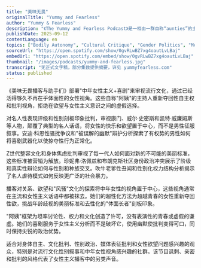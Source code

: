 ```yaml
---
title: "美味无畏"
originalTitle: "Yummy and Fearless"
author: "Yummy & Fearless"
description: "《The Yummy and Fearless Podcast》是一档由一群自称“aunties”的主持人主理的喜剧性播客，以中年女性主义视角审视流行文化、性别关系与社会现象。节目风格大胆、讽刺、过度性化但带有批判性幽默，内容涵盖名人性丑闻、身体政治、性别刻板印象与女性欲望表达。曾被 Feedspot 评为全球前 25 名女性主义播客之一。"
publishDate: 2025-09-12
contentLanguage: en
topics: ["Bodily Autonomy", "Cultural Critique", "Gender Politics", "Media Representation Critique", "Female Desire"]
sourceUrl: "https://open.spotify.com/show/0gvRLwBZ7xg4oautLvLBaj"
embedUrl: "https://open.spotify.com/embed/show/0gvRLwBZ7xg4oautLvLBaj"
thumbnail: "/images/podcasts/yummy-and-fearless.jpg"
transcript: "无正式文字稿，部分集数提供摘要，详见 yummyfearless.com"
status: published
---
```


《美味无畏播客与助手们》部署"中年女性主义+喜剧"来审视流行文化，通过已经活得够久不再在乎体面性的女性视角。这些自称"阿姨"的主持人重新夺回性自主权和批判视角，拒绝在欲望与女性主义意识之间的虚假选择。

对名人性表现评级和性别刻板印象批判，审视康门、威尔·史密斯和凯特·威廉姆斯等人物，颠覆了典型的名人话语，将女性的快乐和欲望置于中心，而不是男性征服叙事。安迪·科恩性骚扰争议和"被误解的幽默"辩护分析探索了有权势的男性如何将喜剧武器化以使掠夺性行为正常化。

Z世代整容文化和身体焦虑批判审视了每一代人如何面对新的不可能的美丽标准，这些标准被营销为解放。珍妮弗·洛佩兹和布朗克斯社区身份政治冲突展示了阶级和真实性辩论如何与性别和种族交叉。吹牛老爹性丑闻和性别化权力结构分析揭示了名人虐待模式如何反映更广泛的社会暴力。

播客对关系、欲望和"风骚"文化的探索将中年女性的视角置于中心，这些视角通常在主流和女性主义话语中都被抹去。她们的超性化方法为超越青春的女性重新夺回性欲，挑战年龄歧视的美丽标准和去性化的"体面长者"刻板印象。

"阿姨"框架为坦率讨论性、权力和文化创造了许可，没有表演性的青春或虚假的谦虚。她们的喜剧服务于女性主义分析而不是破坏它，使用幽默使批判变得可口，同时保持尖锐的政治优势。

适合对身体自主、文化批判、性别政治、媒体表征批判和女性欲望问题感兴趣的观众，特别是对流行文化性别叙事和中年女性视角感兴趣的社群。该节目讽刺、亲密和批判的风格代表了女性主义播客中的另类声音。

